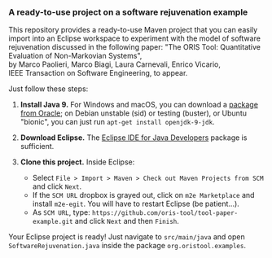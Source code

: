 ### A ready-to-use project on a software rejuvenation example

This repository provides a ready-to-use Maven project that you can easily import into an Eclipse workspace to experiment with the model of software rejuvenation discussed in the following paper:
"The ORIS Tool: Quantitative Evaluation of Non-Markovian Systems",<br>
by Marco Paolieri, Marco Biagi, Laura Carnevali, Enrico Vicario,<br>
IEEE Transaction on Software Engineering, to appear.

Just follow these steps:

1. **Install Java 9.** For Windows and macOS, you can download a
   [package from Oracle](http://www.oracle.com/technetwork/java/javase/downloads/jdk9-downloads-3848520.html); on Debian unstable (sid) or testing (buster), or Ubuntu "bionic", you can just run `apt-get install openjdk-9-jdk`.

2. **Download Eclipse.** The [Eclipse IDE for Java Developers](http://www.eclipse.org/downloads/eclipse-packages/) package is sufficient.

3. **Clone this project.** Inside Eclipse:
   - Select `File > Import > Maven > Check out Maven Projects from
     SCM` and click `Next`.
   - If the `SCM URL` dropbox is grayed out, click on `m2e
     Marketplace` and install `m2e-egit`. You will have to restart
     Eclipse (be patient...).
   - As `SCM URL`, type:
     `https://github.com/oris-tool/tool-paper-example.git` and click
     `Next` and then `Finish`.

Your Eclipse project is ready! Just navigate to `src/main/java` and open `SoftwareRejuvenation.java` inside the package `org.oristool.examples`.
